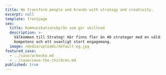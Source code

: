 ```yaml
---
title: We transform people and brands with strategy and creativity.
excerpt: null
template: frontpage
seo:
  title: Kommunikationsbyrån som gör skillnad
  description: >-
    Välkommen till Strateg! Här finns fler än 40 strateger med en väldig massa 
    kompetens och ett ovanligt stort engagemang.
  image: /media/uploads/default-og.jpg
featured_case:
  - ../case/arbesko.md
  - ../case/save-the-children.md
published: true
---
```

